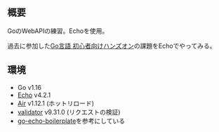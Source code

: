 ## 概要

GoのWebAPIの練習。Echoを使用。

過去に参加した[Go言語 初心者向けハンズオン](https://techdo.connpass.com/event/100306/)の課題をEchoでやってみる。

## 環境

- Go v1.16
- [Echo](https://echo.labstack.com/) v4.2.1
- [Air](https://github.com/cosmtrek/air) v1.12.1 (ホットリロード)
- [validator](https://github.com/go-playground/validator) v9.31.0 (リクエストの検証)
- [go-echo-boilerplate](https://github.com/HON9LIN/go-echo-boilerplate)を参考にしている